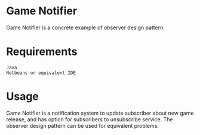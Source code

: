 # Game Notifier 
Game Notifier is a concrete example of observer design pattern.

# Requirements
```
Java 
Netbeans or equivalent IDE
```

# Usage 
Game Notifier is a notification system to update subscriber about new game release, and has option for subscribers to unsubscribe service.
The observer design pattern can be used for equivalent problems.
